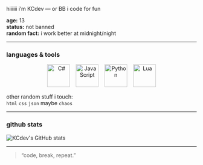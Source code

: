 hiiiiii
i’m KCdev — or BB
i code for fun

**age:** 13  
**status:** not banned   
**random fact:** i work better at midnight/night

---

### languages & tools

<p align="center">
  <img src="https://cdn.imgbin.com/19/5/9/imgbin-c-programming-language-logo-microsoft-visual-studio-net-framework-javascript-icon-x2vvzpHKBmQaYkXV2vQ67GPY7.jpg" alt="C#" width="60" height="60" title="C#"/>
  &nbsp;&nbsp;
  <img src="https://banner2.cleanpng.com/20180917/skq/kisspng-javascript-logo-product-design-brand-1713939998436.webp" alt="JavaScript" width="60" height="60" title="JavaScript"/>
  &nbsp;&nbsp;
  <img src="https://banner2.cleanpng.com/20180706/vef/aaxxo5yil.webp" alt="Python" width="60" height="60" title="Python"/>
  &nbsp;&nbsp;
  <img src="https://upload.wikimedia.org/wikipedia/commons/c/cf/Lua-Logo.svg" alt="Lua" width="60" height="60" title="Lua"/>
</p>

other random stuff i touch:  
`html` `css` `json` maybe `chaos`

---

### github stats
![KCdev's GitHub stats](https://github-readme-stats.vercel.app/api?username=kernelcoredev&show_icons=true&theme=tokyonight)

---

> “code, break, repeat.”  
